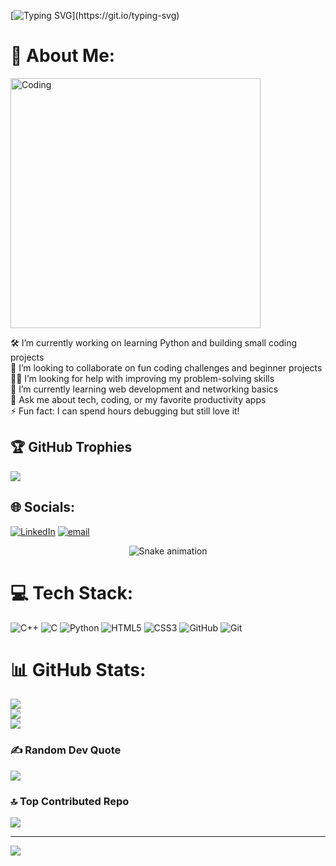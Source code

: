[![Typing SVG](https://readme-typing-svg.demolab.com?font=Fira+Code&duration=2500&pause=1000&color=16F700&multiline=true&width=435&lines=printing%E2%80%A6;Hello+World!%F0%9F%91%8B++I+am+Hassaan+Raza.)](https://git.io/typing-svg)

# 💫 About Me:

<img align="center" alt="Coding" width="400" src="https://media.giphy.com/media/f3iwJFOVOwuy7K6FFw/giphy.gif">

<p align="left">
🛠 I’m currently working on learning Python and building small coding projects<br>🤝 I’m looking to collaborate on fun coding challenges and beginner projects<br>🙋‍♂️ I’m looking for help with improving my problem-solving skills<br>🌱 I’m currently learning web development and networking basics<br>💬 Ask me about tech, coding, or my favorite productivity apps<br>⚡ Fun fact: I can spend hours debugging but still love it!<br>

## 🏆 GitHub Trophies
![](https://github-profile-trophy.vercel.app/?username=hassaanRaza71&theme=radical&no-frame=false&no-bg=true&margin-w=4)

## 🌐 Socials:
[![LinkedIn](https://img.shields.io/badge/LinkedIn-%230077B5.svg?logo=linkedin&logoColor=white)](https://linkedin.com/in/muhammad-hassaan-raza-1b3061201) [![email](https://img.shields.io/badge/Email-D14836?logo=gmail&logoColor=white)](mailto:hassaanraza71@gmail.com) 

<!-- Snake Game Repo View -->

<div align="center">
  <img src="https://profile-readme-generator.com/assets/snake.svg" alt="Snake animation" />
</div>

# 💻 Tech Stack:
![C++](https://img.shields.io/badge/c++-%2300599C.svg?style=for-the-badge&logo=c%2B%2B&logoColor=white) ![C](https://img.shields.io/badge/c-%2300599C.svg?style=for-the-badge&logo=c&logoColor=white) ![Python](https://img.shields.io/badge/python-3670A0?style=for-the-badge&logo=python&logoColor=ffdd54) ![HTML5](https://img.shields.io/badge/html5-%23E34F26.svg?style=for-the-badge&logo=html5&logoColor=white) ![CSS3](https://img.shields.io/badge/css3-%231572B6.svg?style=for-the-badge&logo=css3&logoColor=white) ![GitHub](https://img.shields.io/badge/github-%23121011.svg?style=for-the-badge&logo=github&logoColor=white) ![Git](https://img.shields.io/badge/git-%23F05033.svg?style=for-the-badge&logo=git&logoColor=white)
# 📊 GitHub Stats:
![](https://github-readme-stats.vercel.app/api?username=hassaanRaza71&theme=dark&hide_border=false&include_all_commits=true&count_private=false)<br/>
![](https://nirzak-streak-stats.vercel.app/?user=hassaanRaza71&theme=dark&hide_border=false)<br/>
![](https://github-readme-stats.vercel.app/api/top-langs/?username=hassaanRaza71&theme=dark&hide_border=false&include_all_commits=true&count_private=false&layout=compact)


### ✍️ Random Dev Quote
![](https://quotes-github-readme.vercel.app/api?type=horizontal&theme=radical)

### 🔝 Top Contributed Repo
![](https://github-contributor-stats.vercel.app/api?username=hassaanRaza71&limit=5&theme=dark&combine_all_yearly_contributions=true)

---
[![](https://visitcount.itsvg.in/api?id=hassaanRaza71&icon=0&color=0)](https://visitcount.itsvg.in)

<!-- Proudly created with GPRM ( https://gprm.itsvg.in ) -->
